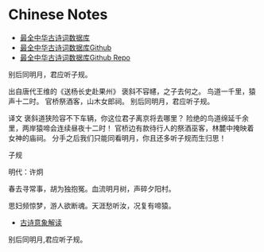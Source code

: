 # Chinese Notes

- [最全中华古诗词数据库](http://shici.store/)
- [最全中华古诗词数据库Github](https://github.com/chinese-poetry)
- [最全中华古诗词数据库Github Repo](https://github.com/chinese-poetry/chinese-poetry)

别后同明月，君应听子规。

出自唐代王维的《送杨长史赴果州》
褒斜不容幰，之子去何之。
鸟道一千里，猿声十二时。
官桥祭酒客，山木女郎祠。
别后同明月，君应听子规。

译文
褒斜道狭险容不下车辆，你这位君子离京将去哪里？
险绝的鸟道绵延千余里，两岸猿啼会连续昼夜十二时！
官桥边有款待行人的祭酒巫客，林麓中掩映着女神的庙祠。
分手之后我们只能同看明月，你且还多听子规而生归思！

子规

明代：许炯

春去寻常事，胡为独抱冤。血流明月树，声碎夕阳村。

思妇频惊梦，游人欲断魂。天涯愁听汝，况复有啼猿。

- [古诗意象解读](http://www.doc88.com/p-7498485647362.html)

别后同明月,君应听子规。
